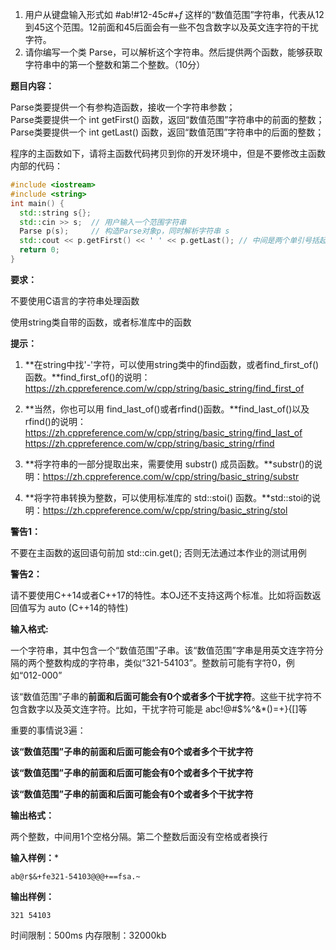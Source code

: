 1. 用户从键盘输入形式如 #ab!#12-45*c*#+*f* 这样的“数值范围”字符串，代表从12到45这个范围。12前面和45后面会有一些不包含数字以及英文连字符的干扰字符。
2. 请你编写一个类 Parse，可以解析这个字符串。然后提供两个函数，能够获取字符串中的第一个整数和第二个整数。（10分）

**题目内容：**

Parse类要提供一个有参构造函数，接收一个字符串参数；<br>
Parse类要提供一个 int getFirst() 函数，返回“数值范围”字符串中的前面的整数；<br>
Parse类要提供一个 int getLast() 函数，返回“数值范围”字符串中的后面的整数；<br>


程序的主函数如下，请将主函数代码拷贝到你的开发环境中，但是不要修改主函数内部的代码：

```cpp
#include <iostream>
#include <string>
int main() {
  std::string s{};
  std::cin >> s;  // 用户输入一个范围字符串
  Parse p(s);     // 构造Parse对象p，同时解析字符串 s
  std::cout << p.getFirst() << ' ' << p.getLast(); // 中间是两个单引号括起来的一个空格字符
  return 0;
}
```


**要求：**

不要使用C语言的字符串处理函数

使用string类自带的函数，或者标准库中的函数



**提示：**

1. **在string中找'-'字符，可以使用string类中的find函数，或者find_first_of()函数。**find_first_of()的说明：https://zh.cppreference.com/w/cpp/string/basic_string/find_first_of

2. **当然，你也可以用 find_last_of()或者rfind()函数。**find_last_of()以及rfind()的说明：https://zh.cppreference.com/w/cpp/string/basic_string/find_last_of
https://zh.cppreference.com/w/cpp/string/basic_string/rfind

3. **将字符串的一部分提取出来，需要使用 substr() 成员函数。**substr()的说明：https://zh.cppreference.com/w/cpp/string/basic_string/substr

4. **将字符串转换为整数，可以使用标准库的 std::stoi() 函数。**std::stoi的说明：https://zh.cppreference.com/w/cpp/string/basic_string/stol



**警告1：**

不要在主函数的返回语句前加 std::cin.get(); 否则无法通过本作业的测试用例



**警告2：**

请不要使用C++14或者C++17的特性。本OJ还不支持这两个标准。比如将函数返回值写为 auto (C++14的特性)



**输入格式:**

一个字符串，其中包含一个“数值范围”子串。该“数值范围”字串是用英文连字符分隔的两个整数构成的字符串，类似“321-54103”。整数前可能有字符0，例如“012-000”

该“数值范围”子串的**前面和后面可能会有0个或者多个干扰字符**。这些干扰字符不包含数字以及英文连字符。比如，干扰字符可能是 abc!@#$%^&*()=+}{[]等



重要的事情说3遍：

**该“数值范围”子串的前面和后面可能会有0个或者多个干扰字符**

**该“数值范围”子串的前面和后面可能会有0个或者多个干扰字符**

**该“数值范围”子串的前面和后面可能会有0个或者多个干扰字符**



**输出格式：**

两个整数，中间用1个空格分隔。第二个整数后面没有空格或者换行



**输入样例：***

`ab@r$&+fe321-54103@@@+==fsa.~`



**输出样例：**

`321 54103`



时间限制：500ms  内存限制：32000kb